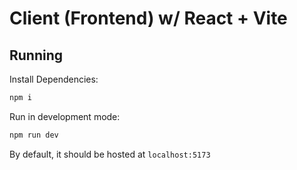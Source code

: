 # Client (Frontend) w/ React + Vite


## Running

Install Dependencies:

```bash
npm i
```

Run in development mode:

```bash
npm run dev
```

By default, it should be hosted at `localhost:5173`
